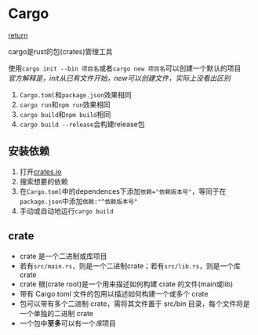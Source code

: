 # Cargo
[return](../README.md)

cargo是rust的包(crates)管理工具

使用`cargo init --bin 项目名`或者`cargo new 项目名`可以创建一个默认的项目<br>
  *官方解释是，init从已有文件开始，new可以创建文件，实际上没看出区别*

1. `Cargo.toml`和`package.json`效果相同
2. `cargo run`和`npm run`效果相同
3. `cargo build`和`npm build`相同
4. `cargo build --release`会构建release包

## 安装依赖
1. 打开[crates.io](https://crates.io)
2. 搜索想要的依赖
3. 在`Cargo.toml`中的dependences下添加`依赖="依赖版本号"`，等同于在`package.json`中添加`依赖:"^依赖版本号"`
4. 手动或自动地运行`cargo build`

## crate
- crate 是一个二进制或库项目
- 若有`src/main.rs`，则是一个二进制crate；若有`src/lib.rs`，则是一个库crate
- crate 根(crate root)是一个用来描述如何构建 crate 的文件(main或lib)
- 带有 Cargo.toml 文件的包用以描述如何构建一个或多个 crate
- 包可以带有多个二进制 crate，需将其文件置于 src/bin 目录，每个文件将是一个单独的二进制 crate
- 一个包中**至多**可以有一个*库*项目